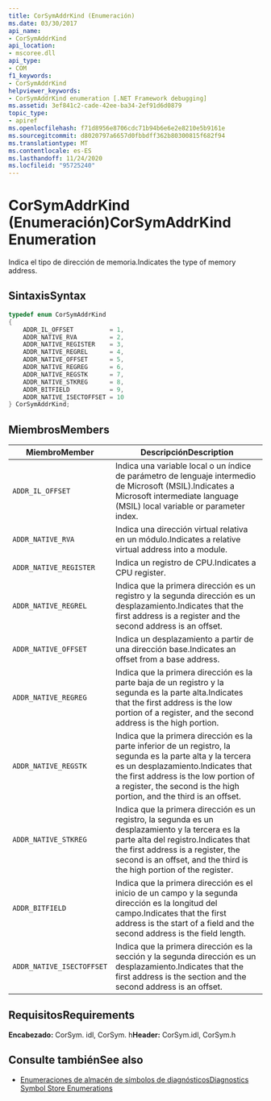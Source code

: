 ```yaml
---
title: CorSymAddrKind (Enumeración)
ms.date: 03/30/2017
api_name:
- CorSymAddrKind
api_location:
- mscoree.dll
api_type:
- COM
f1_keywords:
- CorSymAddrKind
helpviewer_keywords:
- CorSymAddrKind enumeration [.NET Framework debugging]
ms.assetid: 3ef841c2-cade-42ee-ba34-2ef91d6d0879
topic_type:
- apiref
ms.openlocfilehash: f71d8956e8706cdc71b94b6e6e2e8210e5b9161e
ms.sourcegitcommit: d8020797a6657d0fbbdff362b80300815f682f94
ms.translationtype: MT
ms.contentlocale: es-ES
ms.lasthandoff: 11/24/2020
ms.locfileid: "95725240"
---
```

# <a name="corsymaddrkind-enumeration"></a><span data-ttu-id="4d29a-102">CorSymAddrKind (Enumeración)</span><span class="sxs-lookup"><span data-stu-id="4d29a-102">CorSymAddrKind Enumeration</span></span>

<span data-ttu-id="4d29a-103">Indica el tipo de dirección de memoria.</span><span class="sxs-lookup"><span data-stu-id="4d29a-103">Indicates the type of memory address.</span></span>  
  
## <a name="syntax"></a><span data-ttu-id="4d29a-104">Sintaxis</span><span class="sxs-lookup"><span data-stu-id="4d29a-104">Syntax</span></span>  
  
```cpp  
typedef enum CorSymAddrKind  
{  
    ADDR_IL_OFFSET          = 1,  
    ADDR_NATIVE_RVA         = 2,  
    ADDR_NATIVE_REGISTER    = 3,  
    ADDR_NATIVE_REGREL      = 4,  
    ADDR_NATIVE_OFFSET      = 5,  
    ADDR_NATIVE_REGREG      = 6,  
    ADDR_NATIVE_REGSTK      = 7,  
    ADDR_NATIVE_STKREG      = 8,  
    ADDR_BITFIELD           = 9,  
    ADDR_NATIVE_ISECTOFFSET = 10  
} CorSymAddrKind;  
```  
  
## <a name="members"></a><span data-ttu-id="4d29a-105">Miembros</span><span class="sxs-lookup"><span data-stu-id="4d29a-105">Members</span></span>  
  
|<span data-ttu-id="4d29a-106">Miembro</span><span class="sxs-lookup"><span data-stu-id="4d29a-106">Member</span></span>|<span data-ttu-id="4d29a-107">Descripción</span><span class="sxs-lookup"><span data-stu-id="4d29a-107">Description</span></span>|  
|------------|-----------------|  
|`ADDR_IL_OFFSET`|<span data-ttu-id="4d29a-108">Indica una variable local o un índice de parámetro de lenguaje intermedio de Microsoft (MSIL).</span><span class="sxs-lookup"><span data-stu-id="4d29a-108">Indicates a Microsoft intermediate language (MSIL) local variable or parameter index.</span></span>|  
|`ADDR_NATIVE_RVA`|<span data-ttu-id="4d29a-109">Indica una dirección virtual relativa en un módulo.</span><span class="sxs-lookup"><span data-stu-id="4d29a-109">Indicates a relative virtual address into a module.</span></span>|  
|`ADDR_NATIVE_REGISTER`|<span data-ttu-id="4d29a-110">Indica un registro de CPU.</span><span class="sxs-lookup"><span data-stu-id="4d29a-110">Indicates a CPU register.</span></span>|  
|`ADDR_NATIVE_REGREL`|<span data-ttu-id="4d29a-111">Indica que la primera dirección es un registro y la segunda dirección es un desplazamiento.</span><span class="sxs-lookup"><span data-stu-id="4d29a-111">Indicates that the first address is a register and the second address is an offset.</span></span>|  
|`ADDR_NATIVE_OFFSET`|<span data-ttu-id="4d29a-112">Indica un desplazamiento a partir de una dirección base.</span><span class="sxs-lookup"><span data-stu-id="4d29a-112">Indicates an offset from a base address.</span></span>|  
|`ADDR_NATIVE_REGREG`|<span data-ttu-id="4d29a-113">Indica que la primera dirección es la parte baja de un registro y la segunda es la parte alta.</span><span class="sxs-lookup"><span data-stu-id="4d29a-113">Indicates that the first address is the low portion of a register, and the second address is the high portion.</span></span>|  
|`ADDR_NATIVE_REGSTK`|<span data-ttu-id="4d29a-114">Indica que la primera dirección es la parte inferior de un registro, la segunda es la parte alta y la tercera es un desplazamiento.</span><span class="sxs-lookup"><span data-stu-id="4d29a-114">Indicates that the first address is the low portion of a register, the second is the high portion, and the third is an offset.</span></span>|  
|`ADDR_NATIVE_STKREG`|<span data-ttu-id="4d29a-115">Indica que la primera dirección es un registro, la segunda es un desplazamiento y la tercera es la parte alta del registro.</span><span class="sxs-lookup"><span data-stu-id="4d29a-115">Indicates that the first address is a register, the second is an offset, and the third is the high portion of the register.</span></span>|  
|`ADDR_BITFIELD`|<span data-ttu-id="4d29a-116">Indica que la primera dirección es el inicio de un campo y la segunda dirección es la longitud del campo.</span><span class="sxs-lookup"><span data-stu-id="4d29a-116">Indicates that the first address is the start of a field and the second address is the field length.</span></span>|  
|`ADDR_NATIVE_ISECTOFFSET`|<span data-ttu-id="4d29a-117">Indica que la primera dirección es la sección y la segunda dirección es un desplazamiento.</span><span class="sxs-lookup"><span data-stu-id="4d29a-117">Indicates that the first address is the section and the second address is an offset.</span></span>|  
  
## <a name="requirements"></a><span data-ttu-id="4d29a-118">Requisitos</span><span class="sxs-lookup"><span data-stu-id="4d29a-118">Requirements</span></span>  

 <span data-ttu-id="4d29a-119">**Encabezado:** CorSym. idl, CorSym. h</span><span class="sxs-lookup"><span data-stu-id="4d29a-119">**Header:** CorSym.idl, CorSym.h</span></span>  
  
## <a name="see-also"></a><span data-ttu-id="4d29a-120">Consulte también</span><span class="sxs-lookup"><span data-stu-id="4d29a-120">See also</span></span>

- [<span data-ttu-id="4d29a-121">Enumeraciones de almacén de símbolos de diagnósticos</span><span class="sxs-lookup"><span data-stu-id="4d29a-121">Diagnostics Symbol Store Enumerations</span></span>](diagnostics-symbol-store-enumerations.md)
